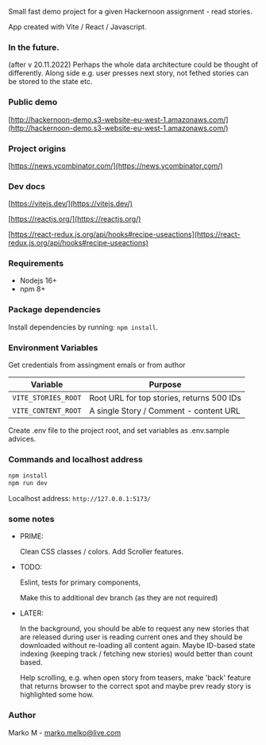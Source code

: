 Small fast demo project for a given Hackernoon assignment - read stories.

App created with Vite / React / Javascript.

### In the future.

(after v 20.11.2022) Perhaps the whole data architecture could be thought of differently. Along side e.g. user presses next story, not fethed stories
can be stored to the state etc.

### Public demo

[http://hackernoon-demo.s3-website-eu-west-1.amazonaws.com/](http://hackernoon-demo.s3-website-eu-west-1.amazonaws.com/)

### Project origins

[https://news.ycombinator.com/](https://news.ycombinator.com/)

### Dev docs

[https://vitejs.dev/](https://vitejs.dev/)

[https://reactjs.org/](https://reactjs.org/)

[https://react-redux.js.org/api/hooks#recipe-useactions](https://react-redux.js.org/api/hooks#recipe-useactions)

### Requirements

- Nodejs 16+
- npm 8+

### Package dependencies

Install dependencies by running: `npm install`.

### Environment Variables

Get credentials from assingment emals or from author

| Variable            | Purpose                                   |
| ------------------- | ----------------------------------------- |
| `VITE_STORIES_ROOT` | Root URL for top stories, returns 500 IDs |
| `VITE_CONTENT_ROOT` | A single Story / Comment - content URL    |

Create .env file to the project root, and set variables as .env.sample advices.

### Commands and localhost address

```sh
npm install
npm run dev
```

Localhost address: `http://127.0.0.1:5173/`

### some notes

- PRIME:

  Clean CSS classes / colors. Add Scroller features.

- TODO:

  Eslint, tests for primary components,

  Make this to additional dev branch (as they are not required)

- LATER:

  In the background, you should be able to request any new stories that are released during user is reading current ones and they should be downloaded without re-loading all content again. Maybe ID-based state indexing (keeping track / fetching new stories) would better than count based.

  Help scrolling, e.g. when open story from teasers, make 'back' feature that returns browser to the correct spot and maybe prev ready story is highlighted some how.

### Author

Marko M - marko.melko@live.com
